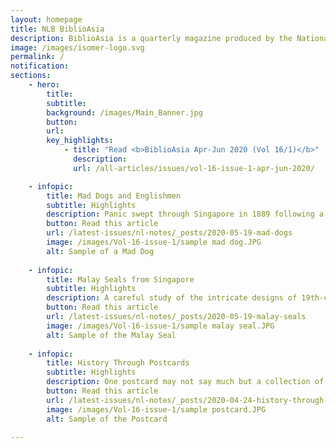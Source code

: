 ```yaml
---
layout: homepage
title: NLB BiblioAsia
description: BiblioAsia is a quarterly magazine produced by the National Library of Singapore
image: /images/isomer-logo.svg
permalink: /
notification: 
sections:
    - hero:
        title: 
        subtitle:
        background: /images/Main_Banner.jpg
        button:
        url:
        key_highlights:
            - title: "Read <b>BiblioAsia Apr-Jun 2020 (Vol 16/1)</b>"
              description:
              url: /all-articles/issues/vol-16-issue-1-apr-jun-2020/

    - infopic:
        title: Mad Dogs and Englishmen
        subtitle: Highlights
        description: Panic swept through Singapore in 1889 following a serious outbreak of rabies on the island. Stray dogs were intially blamed but the real culprits were purebreds imported from England a few years before. Find out how the authorities contained the disease in this issue's cover story.
        button: Read this article
        url: /latest-issues/nl-notes/_posts/2020-05-19-mad-dogs
        image: /images/Vol-16-issue-1/sample mad dog.JPG
        alt: Sample of a Mad Dog
        
    - infopic:
        title: Malay Seals from Singapore
        subtitle: Highlights
        description: A careful study of the intricate designs of 19th-century Malay seals and the imprints they leave behind can reveal a surprising amount of information.
        button: Read this article
        url: /latest-issues/nl-notes/_posts/2020-05-19-malay-seals
        image: /images/Vol-16-issue-1/sample malay seal.JPG
        alt: Sample of the Malay Seal
    
    - infopic:
        title: History Through Postcards
        subtitle: Highlights
        description: One postcard may not say much but a collection of postcards can speak volumes. A new book published by the National Library, Postcard Impressions of Early 20th-Century Singapore, features postcards from the Lim Shao Bin Collection. Find out what they have to say.
        button: Read this article
        url: /latest-issues/nl-notes/_posts/2020-04-24-history-through-postcardss
        image: /images/Vol-16-issue-1/sample postcard.JPG
        alt: Sample of the Postcard       
      
---
```

